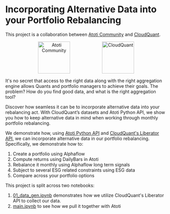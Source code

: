 # Incorporating Alternative Data into your Portfolio Rebalancing

This project is a collaboration between [Atoti Community](https://www.atoti.io) and [CloudQuant](https://www.cloudquant.com/).

<center><img src="https://data.atoti.io/notebooks/banners/AtotiCommunity.png" alt="Atoti Community" style="height: 100px;" hspace="50"></a></div><img src="https://data.atoti.io/notebooks/alt-data/img/CloudQuantPNGLogo.png" alt="CloudQuant" style="height: 100px;" hspace="50"></a></div></center>


It's no secret that access to the right data along with the right aggregation engine allows Quants and portfolio managers to achieve their goals. The problem? How do you find good data, and what is the right aggregation tool?  

Discover how seamless it can be to incorporate alternative data into your rebalancing act. With CloudQuant’s datasets and Atoti Python API, we show you how to keep alternative data in mind when working through monthly portfolio rebalancing.

We demonstrate how, using [Atoti Python API](https://docs.atoti.io/) and [CloudQuant's Liberator API](https://www.cloudquant.com/data-liberator/), we can incorporate alternative data in our portfolio rebalancing. Specifically, we demonstrate how to:

1. Create a portfolio using Alphaflow
2. Compute returns using DailyBars in Atoti
3. Rebalance it monthly using Alphaflow long term signals
4. Subject to several ESG related constraints using ESG data
5. Compare across your portfolio options

This project is split across two notebooks:

1. [01_data_gen.ipynb](./01_data_gen.ipynb) demonstrates how we utilize CloudQuant's Liberator API to collect our data.  
2. [main.ipynb](./main.ipynb) to see how we pull it together with Atoti